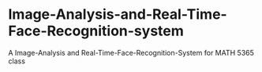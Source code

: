 # Image-Analysis-and-Real-Time-Face-Recognition-system
A Image-Analysis and Real-Time-Face-Recognition-System for MATH 5365 class
